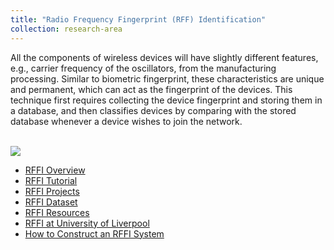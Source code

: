 ```yaml
---
title: "Radio Frequency Fingerprint (RFF) Identification"
collection: research-area
---
```


All the components of wireless devices will have slightly different features, e.g., carrier frequency of the oscillators, from the manufacturing processing. Similar to biometric fingerprint, these characteristics are unique and permanent, which can act as the fingerprint of the devices. This technique first requires collecting the device fingerprint and storing them in a database, and then classifies devices by comparing with the stored database whenever a device wishes to join the network.

<br/><img src='/images/rffi/RFF_identification_procedure.png'>

* [RFFI Overview](/rffi/rffi-overview/)
* [RFFI Tutorial](/rffi/rffi-tutorial/)
* [RFFI Projects](/rffi/rffi-project/)
* [RFFI Dataset](/rffi/rffi-dataset/)
* [RFFI Resources](/rffi/rffi-resources/)
* [RFFI at University of Liverpool](/rffi/rffi-pub/)
* [How to Construct an RFFI System](/rffi/rffi-get-started/)